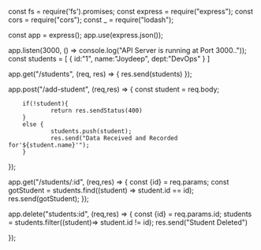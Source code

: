 const fs = require('fs').promises;
const express = require("express");
const cors = require("cors");
const _ = require("lodash");



const app = express();
app.use(express.json());

app.listen(3000, () => console.log("API Server is running at Port 3000.."));
const students = [
        {
                id:"1",
                name:"Joydeep",
                dept:"DevOps"
        }
]


app.get("/students", (req, res) => {
        res.send(students)
});

app.post("/add-student", (req,res) => {
        const student = req.body;

        if(!student){
                return res.sendStatus(400)
        }
        else {
                students.push(student);
                res.send("Data Received and Recorded for'${student.name}'");
        }
});

app.get("/students/:id", (req,res) => {
      const {id} = req.params;
      const gotStudent = students.find((student) => student.id == id);
      res.send(gotStudent);
});

app.delete("students:id", (req,res) => {
        const {id} = req.params.id;
        students = students.filter((student)=> student.id != id);
        res.send("Student Deleted")

});

